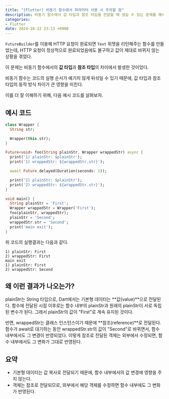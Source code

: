 ```yaml
---
title: "[Flutter] 비동기 함수에서 파라미터 사용 시 주의할 점"
description: 비동기 함수에서 값 타입과 참조 타입을 전달할 때 생길 수 있는 문제를 예시 코드와 함께 설명한다.
categories:
- Flutter
date: 2024-10-22 23:13 +0900
---
```

`FutureBuilder`를 이용해 HTTP 요청이 완료되면 `Text` 위젯을 리턴해주는 함수를 만들었는데, HTTP 요청이 정상적으로 완료되었음에도 불구하고 값이 제대로 바뀌지 않는 상황을 겪었다.

이 문제는 비동기 함수에서의 **값 타입**과 **참조 타입**의 차이에서 발생한 것이었다.

비동기 함수는 코드의 실행 순서가 예기치 않게 뒤섞일 수 있기 때문에, 값 타입과 참조 타입의 동작 방식 차이가 큰 영향을 미친다.

이를 더 잘 이해하기 위해, 다음 예시 코드를 살펴보자.

## 예시 코드
```dart
class Wrapper {
  String str;

  Wrapper(this.str);
}

Future<void> foo(String plainStr, Wrapper wrappedStr) async {
  print('1) plainStr: $plainStr');
  print('1) wrappedStr: ${wrappedStr.str}');

  await Future.delayed(Duration(seconds: 1));

  print('2) plainStr: $plainStr');
  print('2) wrappedStr: ${wrappedStr.str}');
}

void main() {
  String plainStr = 'First';
  Wrapper wrappedStr = Wrapper('First');
  foo(plainStr, wrappedStr);
  plainStr = 'Second';
  wrappedStr.str = 'Second';
  print('main exit');
}

```
위 코드의 실행결과는 다음과 같다.
```
1) plainStr: First
2) wrappedStr: First
main exit
1) plainStr: First
2) wrappedStr: Second
```

## 왜 이런 결과가 나오는가?
plainStr는 String 타입으로, Dart에서는 기본형 데이터는 **값(value)**으로 전달된다. 함수에 전달된 시점 이후로는 함수 내부의 plainStr과 원래의 plainStr이 서로 독립된 변수가 된다. 그래서 plainStr의 값이 "First"로 계속 유지된 것이다.

반면, wrappedStr는 클래스 인스턴스이기 때문에 **참조(reference)**로 전달된다. 함수가 await로 대기하는 동안 wrappedStr.str의 값이 "Second"로 바뀌면서, 함수 내부에서도 그 변경이 반영되었다. 이렇게 참조로 전달된 객체는 외부에서 수정되면, 함수 내부에서도 그 변화가 그대로 반영된다.

## 요약
- 기본형 데이터는 값 복사로 전달되기 때문에, 함수 내부에서의 값 변경에 영향을 주지 않는다.
- 객체는 참조로 전달되므로, 외부에서 해당 객체를 수정하면 함수 내부에도 그 변화가 반영된다.
